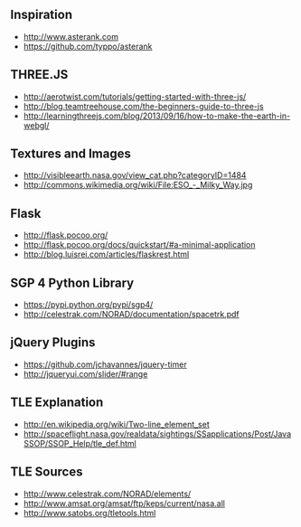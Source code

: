 Inspiration
-----------
* http://www.asterank.com
* https://github.com/typpo/asterank

THREE.JS
--------
* http://aerotwist.com/tutorials/getting-started-with-three-js/
* http://blog.teamtreehouse.com/the-beginners-guide-to-three-js
* http://learningthreejs.com/blog/2013/09/16/how-to-make-the-earth-in-webgl/

Textures and Images
-------------------
* http://visibleearth.nasa.gov/view_cat.php?categoryID=1484
* http://commons.wikimedia.org/wiki/File:ESO_-_Milky_Way.jpg

Flask
-----
* http://flask.pocoo.org/
* http://flask.pocoo.org/docs/quickstart/#a-minimal-application
* http://blog.luisrei.com/articles/flaskrest.html

SGP 4 Python Library
--------------------
* https://pypi.python.org/pypi/sgp4/
* http://celestrak.com/NORAD/documentation/spacetrk.pdf

jQuery Plugins
--------------
* https://github.com/jchavannes/jquery-timer
* http://jqueryui.com/slider/#range

TLE Explanation
---------------
* http://en.wikipedia.org/wiki/Two-line_element_set
* http://spaceflight.nasa.gov/realdata/sightings/SSapplications/Post/JavaSSOP/SSOP_Help/tle_def.html

TLE Sources
-----------
* http://www.celestrak.com/NORAD/elements/
* http://www.amsat.org/amsat/ftp/keps/current/nasa.all
* http://www.satobs.org/tletools.html

